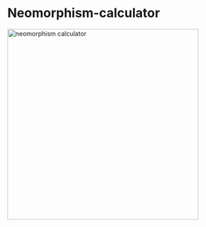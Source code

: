 # Neomorphism-calculator
<img width="430" alt="neomorphism calculator" src="https://user-images.githubusercontent.com/51367704/115053175-7661cc00-9efc-11eb-82ff-7ead0ab9d94f.PNG">
